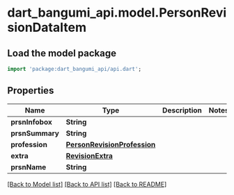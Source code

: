 # dart_bangumi_api.model.PersonRevisionDataItem

## Load the model package
```dart
import 'package:dart_bangumi_api/api.dart';
```

## Properties
Name | Type | Description | Notes
------------ | ------------- | ------------- | -------------
**prsnInfobox** | **String** |  | 
**prsnSummary** | **String** |  | 
**profession** | [**PersonRevisionProfession**](PersonRevisionProfession.md) |  | 
**extra** | [**RevisionExtra**](RevisionExtra.md) |  | 
**prsnName** | **String** |  | 

[[Back to Model list]](../README.md#documentation-for-models) [[Back to API list]](../README.md#documentation-for-api-endpoints) [[Back to README]](../README.md)


